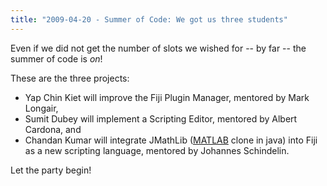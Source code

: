 ```yaml
---
title: "2009-04-20 - Summer of Code: We got us three students"
---
```


Even if we did not get the number of slots we wished for -- by far -- the summer of code is *on*!

These are the three projects:

-   Yap Chin Kiet will improve the Fiji Plugin Manager, mentored by Mark Longair,
-   Sumit Dubey will implement a Scripting Editor, mentored by Albert Cardona, and
-   Chandan Kumar will integrate JMathLib ([MATLAB](/scripting/matlab) clone in java) into Fiji as a new scripting language, mentored by Johannes Schindelin.

Let the party begin!


